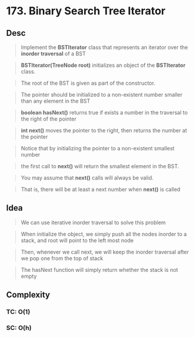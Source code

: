 # 173. Binary Search Tree Iterator

## Desc

> Implement the **BSTIterator** class that represents an iterator over the **inorder traversal** of a BST

> **BSTIterator(TreeNode root)** initializes an object of the **BSTIterator** class.

> The root of the BST is given as part of the constructor.

> The pointer should be initialized to a non-existent number smaller than any element in the BST

> **boolean hasNext()** returns true if exists a number in the traversal to the right of the pointer

> **int next()** moves the pointer to the right, then returns the number at the pointer

> Notice that by initializing the pointer to a non-existent smallest number

> the first call to **next()** will return the smallest element in the BST.

> You may assume that **next()** calls will always be valid.

> That is, there will be at least a next number when **next()** is called

## Idea

> We can use iterative inorder traversal to solve this problem

> When initialize the object, we simply push all the nodes inorder to a stack, and root will point to the left most node

> Then, whenever we call next, we will keep the inorder traversal after we pop one from the top of stack

> The hasNext function will simply return whether the stack is not empty

## Complexity

### TC: O(1)

### SC: O(h)
